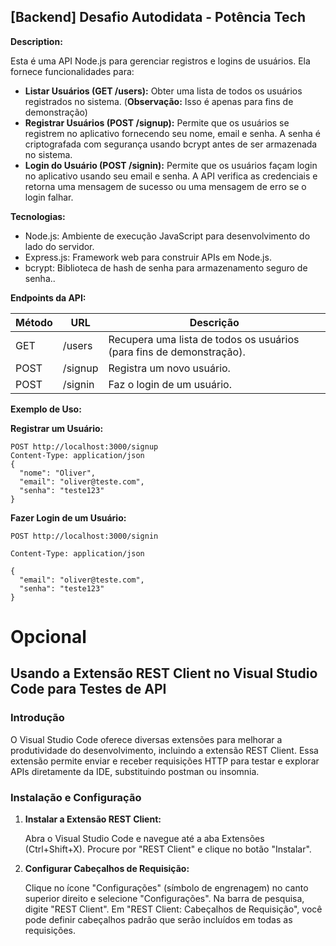 ## [Backend] Desafio Autodidata - Potência Tech

**Description:** 

Esta é uma API Node.js para gerenciar registros e logins de usuários. Ela fornece funcionalidades para:

- **Listar Usuários (GET /users):** Obter uma lista de todos os usuários registrados no sistema. (**Observação:** Isso é apenas para fins de demonstração)
- **Registrar Usuários (POST /signup):** Permite que os usuários se registrem no aplicativo fornecendo seu nome, email e senha. A senha é criptografada com segurança usando bcrypt antes de ser armazenada no sistema.
- **Login do Usuário (POST /signin):** Permite que os usuários façam login no aplicativo usando seu email e senha. A API verifica as credenciais e retorna uma mensagem de sucesso ou uma mensagem de erro se o login falhar.

**Tecnologias:**

- Node.js: Ambiente de execução JavaScript para desenvolvimento do lado do servidor.
- Express.js: Framework web para construir APIs em Node.js.
- bcrypt: Biblioteca de hash de senha para armazenamento seguro de senha..

**Endpoints da API:**

| Método | URL | Descrição |
| --- | --- | --- |
| GET | /users | Recupera uma lista de todos os usuários (para fins de demonstração). |
| POST | /signup | Registra um novo usuário. |
| POST | /signin | Faz o login de um usuário. |

**Exemplo de Uso:**

**Registrar um Usuário:**

```
POST http://localhost:3000/signup
Content-Type: application/json
{
  "nome": "Oliver",
  "email": "oliver@teste.com",
  "senha": "teste123"
}
```


**Fazer Login de um Usuário:**
```
POST http://localhost:3000/signin

Content-Type: application/json

{
  "email": "oliver@teste.com",
  "senha": "teste123"
}
```

# Opcional

## Usando a Extensão REST Client no Visual Studio Code para Testes de API

### Introdução

O Visual Studio Code oferece diversas extensões para melhorar a produtividade do desenvolvimento, incluindo a extensão REST Client. Essa extensão permite enviar e receber requisições HTTP para testar e explorar APIs diretamente da IDE, substituindo postman ou insomnia.

### Instalação e Configuração

1. **Instalar a Extensão REST Client:**
    
    Abra o Visual Studio Code e navegue até a aba Extensões (Ctrl+Shift+X). Procure por "REST Client" e clique no botão "Instalar".
    
2. **Configurar Cabeçalhos de Requisição:**
    
    Clique no ícone "Configurações" (símbolo de engrenagem) no canto superior direito e selecione "Configurações". Na barra de pesquisa, digite "REST Client". Em "REST Client: Cabeçalhos de Requisição", você pode definir cabeçalhos padrão que serão incluídos em todas as requisições.
